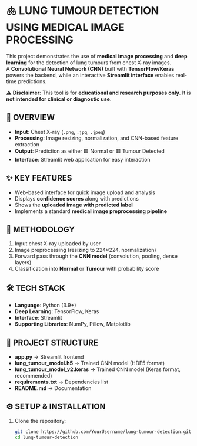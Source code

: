 # 🫁 LUNG TUMOUR DETECTION USING MEDICAL IMAGE PROCESSING

This project demonstrates the use of **medical image processing** and **deep learning** for the detection of lung tumours from chest X-ray images.  
A **Convolutional Neural Network (CNN)** built with **TensorFlow/Keras** powers the backend, while an interactive **Streamlit interface** enables real-time predictions.

⚠️ **Disclaimer**: This tool is for **educational and research purposes only**. It is **not intended for clinical or diagnostic use**.

## 🔬 OVERVIEW
- **Input**: Chest X-ray (`.png`, `.jpg`, `.jpeg`)  
- **Processing**: Image resizing, normalization, and CNN-based feature extraction  
- **Output**: Prediction as either 🟩 Normal or 🟥 Tumour Detected  
- **Interface**: Streamlit web application for easy interaction  

## ✨ KEY FEATURES
- Web-based interface for quick image upload and analysis  
- Displays **confidence scores** along with predictions  
- Shows the **uploaded image with predicted label**  
- Implements a standard **medical image preprocessing pipeline**  

## 🩻 METHODOLOGY
1. Input chest X-ray uploaded by user  
2. Image preprocessing (resizing to 224×224, normalization)  
3. Forward pass through the **CNN model** (convolution, pooling, dense layers)  
4. Classification into **Normal** or **Tumour** with probability score  

## 🛠️ TECH STACK
- **Language**: Python (3.9+)  
- **Deep Learning**: TensorFlow, Keras  
- **Interface**: Streamlit  
- **Supporting Libraries**: NumPy, Pillow, Matplotlib  

## 📂 PROJECT STRUCTURE
- **app.py** → Streamlit frontend  
- **lung_tumour_model.h5** → Trained CNN model (HDF5 format)  
- **lung_tumour_model_v2.keras** → Trained CNN model (Keras format, recommended)  
- **requirements.txt** → Dependencies list  
- **README.md** → Documentation  

## ⚙️ SETUP & INSTALLATION
1. Clone the repository:  
   ```bash
   git clone https://github.com/YourUsername/lung-tumour-detection.git
   cd lung-tumour-detection
